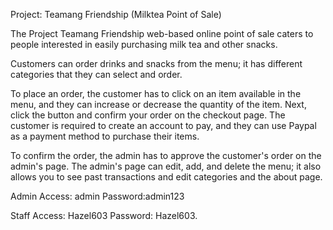 Project: Teamang Friendship (Milktea Point of Sale)

The Project Teamang Friendship web-based online point of sale caters to people interested in easily purchasing milk tea and other snacks.

Customers can order drinks and snacks from the menu; it has different categories that they can select and order.

To place an order, the customer has to click on an item available in the menu, and they can increase or decrease the quantity of the item. Next, click the button and confirm your order on the checkout page. The customer is required to create an account to pay, and they can use Paypal as a payment method to purchase their items.

To confirm the order, the admin has to approve the customer's order on the admin's page. The admin's page can edit, add, and delete the menu; it also allows you to see past transactions and edit categories and the about page.

Admin Access: admin         Password:admin123

Staff Access: Hazel603      Password: Hazel603.
